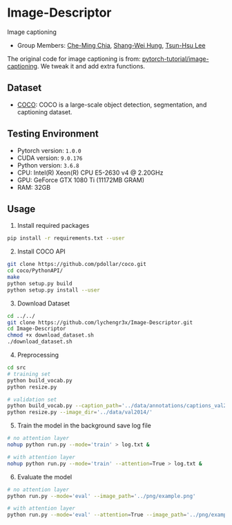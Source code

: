 # Image-Descriptor  

Image captioning

* Group Members: [Che-Ming Chia](https://github.com/shoachia), [Shang-Wei Hung](https://github.com/shangweihung), [Tsun-Hsu Lee](https://github.com/thlee-0810)

The original code for image captioning is from: [pytorch-tutorial/image-captioning](https://github.com/yunjey/pytorch-tutorial/tree/master/tutorials/03-advanced/image_captioning). We tweak it and add extra functions.

## Dataset

* [COCO](http://cocodataset.org/): COCO is a large-scale object detection, segmentation, and captioning dataset.  

## Testing Environment  

* Pytorch version: `1.0.0`
* CUDA version: `9.0.176`
* Python version: `3.6.8`
* CPU: Intel(R) Xeon(R) CPU E5-2630 v4 @ 2.20GHz
* GPU: GeForce GTX 1080 Ti (11172MB GRAM)
* RAM: 32GB

## Usage

1. Install required packages

```bash
pip install -r requirements.txt --user  
```

2. Install COCO API  

```bash
git clone https://github.com/pdollar/coco.git
cd coco/PythonAPI/
make
python setup.py build
python setup.py install --user
```

3. Download Dataset

```bash
cd ../../
git clone https://github.com/lychengr3x/Image-Descriptor.git
cd Image-Descriptor
chmod +x download_dataset.sh
./download_dataset.sh
```

4. Preprocessing

```bash
cd src
# training set
python build_vocab.py  
python resize.py

# validation set
python build_vocab.py --caption_path='../data/annotations/captions_val2014.json' --vocab_path='../data/vocab_val.pkl'
python resize.py --image_dir='../data/val2014/'
```

5. Train the model in the background save log file  

```bash  
# no attention layer
nohup python run.py --mode='train' > log.txt &  

# with attention layer
nohup python run.py --mode='train' --attention=True > log.txt &  
```

6. Evaluate the model  

```bash
# no attention layer
python run.py --mode='eval' --image_path='../png/example.png'

# with attention layer
python run.py --mode='eval' --attention=True --image_path='../png/example.png'
```
